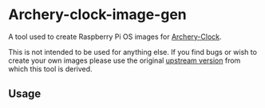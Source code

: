 # Archery-clock-image-gen

A tool used to create Raspberry Pi OS images for [Archery-Clock](https://github.com/Athwale/Archery-clock).  
  
This is not intended to be used for anything else. If you find bugs or wish to create your own images please use the original [upstream version](https://github.com/RPi-Distro/pi-gen) from which this tool is derived.

## Usage



